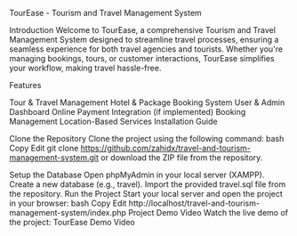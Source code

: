 TourEase - Tourism and Travel Management System

Introduction
Welcome to TourEase, a comprehensive Tourism and Travel Management System designed to streamline travel processes, ensuring a seamless experience for both travel agencies and tourists. Whether you're managing bookings, tours, or customer interactions, TourEase simplifies your workflow, making travel hassle-free.

Features

Tour & Travel Management
Hotel & Package Booking System
User & Admin Dashboard
Online Payment Integration (if implemented)
Booking Management
Location-Based Services
Installation Guide

Clone the Repository
Clone the project using the following command:
bash
Copy
Edit
git clone https://github.com/zahidx/travel-and-tourism-management-system.git
or download the ZIP file from the repository.

Setup the Database
Open phpMyAdmin in your local server (XAMPP).
Create a new database (e.g., travel).
Import the provided travel.sql file from the repository.
Run the Project
Start your local server and open the project in your browser:
bash
Copy
Edit
http://localhost/travel-and-tourism-management-system/index.php
Project Demo Video
Watch the live demo of the project:
TourEase Demo Video
